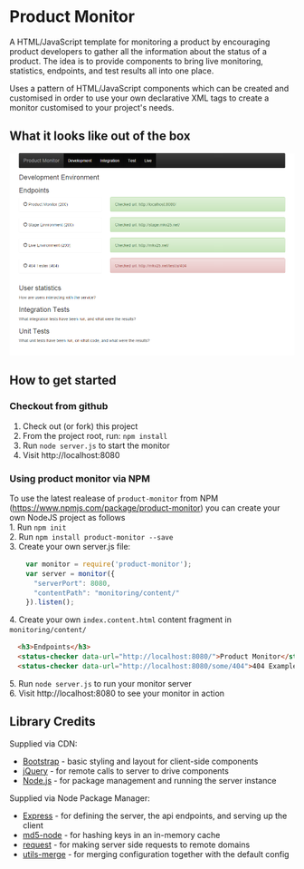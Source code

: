 Product Monitor
===============

A HTML/JavaScript template for monitoring a product by encouraging product developers to gather all the information about the status of a product. The idea is to provide components to bring live monitoring, statistics, endpoints, and test results all into one place.

Uses a pattern of HTML/JavaScript components which can be created and customised in order to use your own declarative XML tags to create a monitor customised to your project's needs.

What it looks like out of the box
---------------------------------

![Product Monitor Example](images/product-monitor-example.png)

How to get started
------------------

### Checkout from github

1.	Check out (or fork) this project
2.	From the project root, run: `npm install`
3.	Run `node server.js` to start the monitor
4.	Visit http://localhost:8080

### Using product monitor via NPM

To use the latest realease of `product-monitor` from NPM (https://www.npmjs.com/package/product-monitor) you can create your own NodeJS project as follows  
1\. Run `npm init`  
2\. Run `npm install product-monitor --save`  
3\. Create your own server.js file:  
```js
    var monitor = require('product-monitor');
    var server = monitor({
      "serverPort": 8080,
      "contentPath": "monitoring/content/"
    }).listen();
```
4\.	Create your own `index.content.html` content fragment in `monitoring/content/`  
```html
  <h3>Endpoints</h3>
  <status-checker data-url="http://localhost:8080/">Product Monitor</status-checker>
  <status-checker data-url="http://localhost:8080/some/404">404 Example</status-checker>
```
5\.	Run `node server.js` to run your monitor server  
6\.	Visit http://localhost:8080 to see your monitor in action  

Library Credits
---------------
Supplied via CDN:
- [Bootstrap](http://getbootstrap.com/) - basic styling and layout for client-side components
- [jQuery](https://jquery.com/) - for remote calls to server to drive components
- [Node.js](https://nodejs.org/) - for package management and running the server instance

Supplied via Node Package Manager:
- [Express](http://expressjs.com/) - for defining the server, the api endpoints, and serving up the client
- [md5-node](https://www.npmjs.com/package/md5-node) - for hashing keys in an in-memory cache
- [request](https://www.npmjs.com/package/request) - for making server side requests to remote domains
- [utils-merge](https://www.npmjs.com/package/utils-merge) - for merging configuration together with the default config
